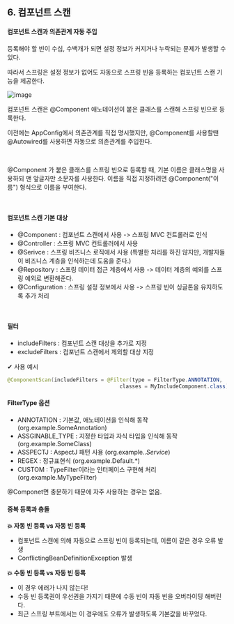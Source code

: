 ## 6. 컴포넌트 스캔

#### 컴포넌트 스캔과 의존관계 자동 주입

등록해야 할 빈이 수십, 수백개가 되면 설정 정보가 커지거나 누락되는 문제가 발생할 수 있다.

따라서 스프링은 설정 정보가 없어도 자동으로 스프링 빈을 등록하는 컴포넌트 스캔 기능을 제공한다.

![image](https://user-images.githubusercontent.com/64277114/168435060-f489736e-201d-463d-bdfe-393bad02adf8.png)

컴포넌트 스캔은 @Component 애노테이션이 붙은 클래스를 스캔해 스프링 빈으로 등록한다.

이전에는 AppConfig에서 의존관계를 직접 명시했지만, @Component를 사용할땐 @Autowired를 사용하면 자동으로 의존관계를 주입한다.

<br/>

@Component 가 붙은 클래스를 스프링 빈으로 등록할 때, 기본 이름은 클래스명을 사용하되 맨 앞글자만 소문자를 사용한다. 이름을 직접 지정하려면 @Component("이름") 형식으로 이름을 부여한다.

<br/>

#### 컴포넌트 스캔 기본 대상

* @Component : 컴포넌트 스캔에서 사용 -> 스프링 MVC 컨트롤러로 인식
* @Controller : 스프링 MVC 컨트롤러에서 사용
* @Serivce : 스프링 비즈니스 로직에서 사용 (특별한 처리를 하진 않지만, 개발자들이 비즈니스 계층을 인식하는데 도움을 준다.)
* @Repository : 스프링 데이터 접근 계층에서 사용 -> 데이터 계층의 예외를 스프링 예외로 변환해준다.
* @Configuration : 스프링 설정 정보에서 사용 -> 스프링 빈이 싱글톤을 유지하도록 추가 처리

<br/>

#### 필터
* includeFilters : 컴포넌트 스캔 대상을 추가로 지정
* excludeFilters : 컴포넌트 스캔에서 제외할 대상 지정

✔ 사용 예시
```java
@ComponentScan(includeFilters = @Filter(type = FilterType.ANNOTATION, 
                                    classes = MyIncludeComponent.class))
```
#### FilterType 옵션
* ANNOTATION : 기본값, 애노테이션을 인식해 동작 (org.example.SomeAnnotation)
* ASSGINABLE_TYPE : 지정한 타입과 자식 타입을 인식해 동작 (org.example.SomeClass)
* ASSPECTJ : AspectJ 패턴 사용 (org.example..*Service*)
* REGEX : 정규표현식 (org\.example\.Default.*)
* CUSTOM : TypeFilter이라는 인터페이스 구현해 처리 (org.example.MyTypeFilter)

@Componet면 충분하기 때문에 자주 사용하는 경우는 없음.

#### 중복 등록과 충돌
**💥 자동 빈 등록 vs 자동 빈 등록**
* 컴포넌트 스캔에 의해 자동으로 스프링 빈이 등록되는데, 이름이 같은 경우 오류 발생
* ConflictingBeanDefinitionException 발생


**💥 수동 빈 등록 vs 자동 빈 등록**
* 이 경우 에러가 나지 않는다!
* 수동 빈 등록권이 우선권을 가지기 때문에 수동 빈이 자동 빈을 오버라이딩 해버린다.
* 최근 스프링 부트에서는 이 경우에도 오류가 발생하도록 기본값을 바꾸었다.

